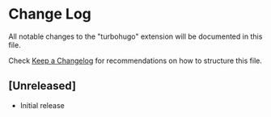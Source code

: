 # Change Log

All notable changes to the "turbohugo" extension will be documented in this file.

Check [Keep a Changelog](http://keepachangelog.com/) for recommendations on how to structure this file.

## [Unreleased]

- Initial release